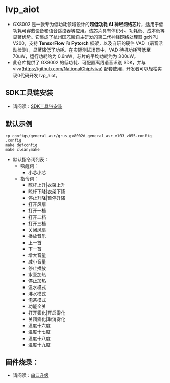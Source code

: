 # lvp_aiot
* GX8002 是一款专为低功耗领域设计的**超低功耗 AI 神经网络芯片**，适用于低功耗可穿戴设备和语音遥控器等应用。该芯片具有体积小、功耗低、成本低等显著优势。它集成了杭州国芯微自主研发的第二代神经网络处理器 gxNPU V200，支持 **TensorFlow** 和 **Pytorch** 框架，以及自研的硬件 VAD（语音活动检测），显著降低了功耗。在实际测试场景中，VAD 待机功耗可低至 70uW，运行功耗约为 0.6mW，芯片的平均功耗约为 300uW。
* 此仓库提供了 GX8002 的低功耗、可配置离线语音识别 SDK，并与viva(https://github.com/NationalChip/viva) 配套使用，开发者可以轻松实现0代码开发 lvp_aiot。

## SDK工具链安装
* 请阅读：[SDK工具链安装](https://nationalchip.gitlab.io/ai_audio_docs/software/lvp/SDK%E5%BC%80%E5%8F%91%E6%8C%87%E5%8D%97/SDK%E5%BF%AB%E9%80%9F%E5%85%A5%E9%97%A8/%E6%90%AD%E5%BB%BA%E5%BC%80%E5%8F%91%E7%8E%AF%E5%A2%83/#1-sdk)

## 默认示例
``` shell
cp configs/general_asr/grus_gx8002d_general_asr_v103_v055.config .config
make defconfig
make clean;make
```
* 默认指令词列表：
    * 唤醒词：
        * 小芯小芯
    * 指令词：
        * 晾杆上升|衣架上升
        * 晾杆下降|衣架下降
        * 停止升降|暂停升降
        * 打开风扇
        * 打开一档
        * 打开二档
        * 打开三档
        * 关闭风扇
        * 播放音乐
        * 上一首
        * 下一首
        * 增大音量
        * 减小音量
        * 停止播放
        * 水壶加热
        * 停止加热
        * 温水模式
        * 沸水模式
        * 泡茶模式
        * 功能全关
        * 打开雾化|开启雾化
        * 关闭雾化|取消雾化
        * 温度十六度
        * 温度十七度
        * 温度十八度
        * 温度十九度

## 固件烧录：
* 请阅读：[串口升级](https://nationalchip.gitlab.io/ai_audio_docs/software/lvp/SDK%E5%BC%80%E5%8F%91%E6%8C%87%E5%8D%97/SDK%E5%BF%AB%E9%80%9F%E5%85%A5%E9%97%A8/%E4%B8%B2%E5%8F%A3%E5%8D%87%E7%BA%A7/)